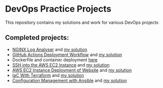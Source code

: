 # DevOps Practice Projects
This repository contains my solutions and work for various DevOps projects
## Completed projects:
- [NGINX Log Analyser](https://roadmap.sh/projects/nginx-log-analyser) and [my solution](https://github.com/Pandora1337/DevOps-Practice/tree/main/nginx-log-analyser)
- [GitHub Actions Deployment Workflow](https://roadmap.sh/projects/github-actions-deployment-workflow) and [my solution](https://github.com/Pandora1337/DevOps-Practice/tree/main/gh-actions-deployment-workflow)
- Dockerfile and container deployment [here](https://github.com/Pandora1337/ObamaBot/tree/deploy)
- [SSH into the AWS EC2 Instance](https://roadmap.sh/projects/ssh-remote-server-setup) and [my solution](https://github.com/Pandora1337/DevOps-Practice/tree/main/aws-ec2)
- [AWS EC2 Instance Deployment of Website](https://roadmap.sh/projects/ec2-instance) and [my solution](https://github.com/Pandora1337/DevOps-Practice/tree/main/aws-ec2)
- [IaC With Terraform](https://roadmap.sh/projects/iac-digitalocean) and [my solution](https://github.com/Pandora1337/DevOps-Practice/tree/main/iac-terraform)
- [Configuration Management with Ansible](https://roadmap.sh/projects/configuration-management) and [my solution](https://github.com/Pandora1337/DevOps-Practice/tree/main/ansible)
